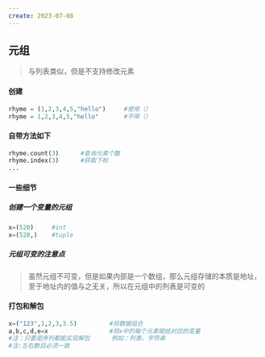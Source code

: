 ```yaml
---
create: 2023-07-08
---
```

## 元组

> 与列表类似，但是不支持修改元素

#### 创建

```python
rhyme = (1,2,3,4,5,"hello")		#使用（）
rhyme = 1,2,3,4,5,"hello"		#不带（）
```

#### 自带方法如下

```python
rhyme.count(3)		#查询元素个数
rhyme.index(3)		#获取下标
...
```

#### 一些细节

##### 创建一个变量的元组

```python
x=(520)		#int
x=(520,)	#tuple
```

##### 元组可变的注意点

> 虽然元组不可变，但是如果内部是一个数组，那么元组存储的本质是地址，至于地址内的值与之无关，所以在元组中的列表是可变的

#### 打包和解包

```python
x=("123",1,2,3,3.5)			#将数据组合
a,b,c,d,e=x					#将x中的每个元素赋给对应的变量
#注：只要是序列都能实现解包		例如：列表，字符串
#注:左右数目必须一致
```

